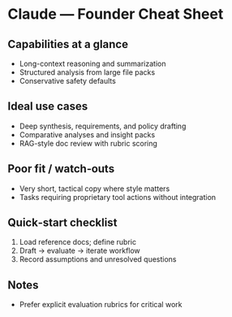 # Claude — Founder Cheat Sheet

## Capabilities at a glance
- Long-context reasoning and summarization
- Structured analysis from large file packs
- Conservative safety defaults

## Ideal use cases
- Deep synthesis, requirements, and policy drafting
- Comparative analyses and insight packs
- RAG-style doc review with rubric scoring

## Poor fit / watch‑outs
- Very short, tactical copy where style matters
- Tasks requiring proprietary tool actions without integration

## Quick‑start checklist
1. Load reference docs; define rubric
2. Draft → evaluate → iterate workflow
2. Record assumptions and unresolved questions

## Notes
- Prefer explicit evaluation rubrics for critical work
